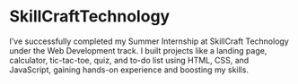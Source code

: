 # SkillCraftTechnology
I’ve successfully completed my Summer Internship at SkillCraft Technology under the Web Development track. I built projects like a landing page, calculator, tic-tac-toe, quiz, and to-do list using HTML, CSS, and JavaScript, gaining hands-on experience and boosting my skills.
